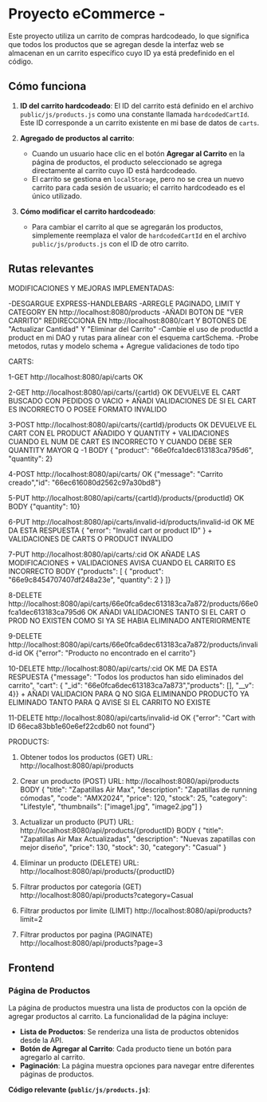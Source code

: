 
# Proyecto eCommerce - 

Este proyecto utiliza un carrito de compras hardcodeado, lo que significa que todos los productos que se agregan desde la interfaz web se almacenan en un carrito específico cuyo ID ya está predefinido en el código.

## Cómo funciona

1. **ID del carrito hardcodeado**: El ID del carrito está definido en el archivo `public/js/products.js` como una constante llamada `hardcodedCartId`. Este ID corresponde a un carrito existente en mi base de datos de `carts`.

2. **Agregado de productos al carrito**: 
   - Cuando un usuario hace clic en el botón **Agregar al Carrito** en la página de productos, el producto seleccionado se agrega directamente al carrito cuyo ID está hardcodeado.
   - El carrito se gestiona en `localStorage`, pero no se crea un nuevo carrito para cada sesión de usuario; el carrito hardcodeado es el único utilizado.

3. **Cómo modificar el carrito hardcodeado**:
   - Para cambiar el carrito al que se agregarán los productos, simplemente reemplaza el valor de `hardcodedCartId` en el archivo `public/js/products.js` con el ID de otro carrito.

## Rutas relevantes

MODIFICACIONES Y MEJORAS IMPLEMENTADAS:

-DESGARGUE EXPRESS-HANDLEBARS
-ARREGLE PAGINADO, LIMIT Y CATEGORY EN http://localhost:8080/products 
-AÑADI BOTON DE "VER CARRITO" REDIRECCIONA EN http://localhost:8080/cart Y BOTONES DE "Actualizar Cantidad" Y "Eliminar del Carrito"
-Cambie el uso de productId a product en mi DAO y rutas para alinear con el esquema cartSchema.
-Probe metodos, rutas y modelo schema + Agregue validaciones de todo tipo


CARTS:

1-GET  http://localhost:8080/api/carts                                    OK

2-GET http://localhost:8080/api/carts/{cartId}                            OK DEVUELVE EL CART BUSCADO CON PEDIDOS O VACIO + AÑADI VALIDACIONES DE SI EL CART ES INCORRECTO O POSEE FORMATO INVALIDO

3-POST http://localhost:8080/api/carts/{cartId}/products                  OK DEVUELVE EL CART CON EL PRODUCT AÑADIDO Y QUANTITY + VALIDACIONES CUANDO EL NUM DE CART ES INCORRECTO Y CUANDO DEBE SER QUANTITY MAYOR Q -1 
BODY {  "product": "66e0fca1dec613183ca795d6", "quantity": 2}

4-POST http://localhost:8080/api/carts/                                   OK    {"message": "Carrito creado","id": "66ec616080d2562c97a30bd8"}

5-PUT http://localhost:8080/api/carts/{cartId}/products/{productId}       OK
BODY {"quantity": 10}

6-PUT http://localhost:8080/api/carts/invalid-id/products/invalid-id      OK ME DA ESTA RESPUESTA { "error": "Invalid cart or product ID" } + VALIDACIONES DE CARTS O PRODUCT INVALIDO

7-PUT http://localhost:8080/api/carts/:cid                                OK AÑADE LAS MODIFICACIONES  + VALIDACIONES AVISA CUANDO EL CARRITO ES INCORRECTO 
BODY {"products": [
    { "product": "66e9c8454707407df248a23e", "quantity": 2 }
  ]}

8-DELETE http://localhost:8080/api/carts/66e0fca6dec613183ca7a872/products/66e0fca1dec613183ca795d6                OK  AÑADI VALIDACIONES TANTO SI EL CART O PROD NO EXISTEN COMO SI YA SE HABIA ELIMINADO ANTERIORMENTE

9-DELETE http://localhost:8080/api/carts/66e0fca6dec613183ca7a872/products/invalid-id                              OK {"error": "Producto no encontrado en el carrito"}

10-DELETE http://localhost:8080/api/carts/:cid                             OK ME DA ESTA RESPUESTA {"message": "Todos los productos han sido eliminados del carrito", "cart": { "_id": "66e0fca6dec613183ca7a873","products": [],  "__v": 4}} + AÑADI VALIDACION PARA Q NO SIGA ELIMINANDO PRODUCTO YA ELIMINADO TANTO PARA Q AVISE SI EL CARRITO NO EXISTE

11-DELETE http://localhost:8080/api/carts/invalid-id                       OK    {"error": "Cart with ID 66eca83bb1e60e6ef22cdb60 not found"}


PRODUCTS:

1. Obtener todos los productos (GET)
URL: http://localhost:8080/api/products

2. Crear un producto (POST)
URL: http://localhost:8080/api/products
BODY
{
  "title": "Zapatillas Air Max",
  "description": "Zapatillas de running cómodas",
  "code": "AMX2024",
  "price": 120,
  "stock": 25,
  "category": "Lifestyle",
  "thumbnails": ["image1.jpg", "image2.jpg"]
}

3. Actualizar un producto (PUT)
URL: http://localhost:8080/api/products/{productID}
BODY 
{
  "title": "Zapatillas Air Max Actualizadas",
  "description": "Nuevas zapatillas con mejor diseño",
  "price": 130,
  "stock": 30,
  "category": "Casual"
}

4. Eliminar un producto (DELETE)
URL: http://localhost:8080/api/products/{productID}

5. Filtrar productos por categoría (GET)
http://localhost:8080/api/products?category=Casual

6. Filtrar productos por limite (LIMIT)
http://localhost:8080/api/products?limit=2

7. Filtrar productos por pagina (PAGINATE)
http://localhost:8080/api/products?page=3


## Frontend

### Página de Productos

La página de productos muestra una lista de productos con la opción de agregar productos al carrito. La funcionalidad de la página incluye:

- **Lista de Productos**: Se renderiza una lista de productos obtenidos desde la API.
- **Botón de Agregar al Carrito**: Cada producto tiene un botón para agregarlo al carrito.
- **Paginación**: La página muestra opciones para navegar entre diferentes páginas de productos.

**Código relevante (`public/js/products.js`)**:
